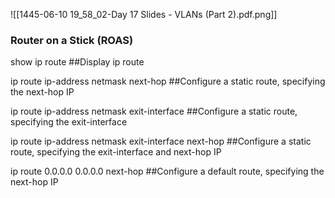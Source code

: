 
![[1445-06-10 19_58_02-Day 17 Slides - VLANs (Part 2).pdf.png]]

### Router on a Stick (ROAS)

show ip route ##Display ip route

ip route ip-address netmask next-hop ##Configure a static route, specifying the next-hop IP

ip route ip-address netmask exit-interface ##Configure a static route, specifying the exit-interface

ip route ip-address netmask exit-interface next-hop ##Configure a static route, specifying the exit-interface and next-hop IP

ip route 0.0.0.0 0.0.0.0 next-hop ##Configure a default route, specifying the next-hop IP
